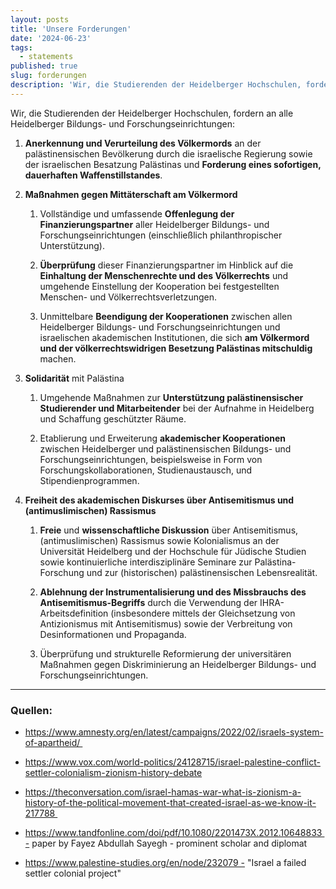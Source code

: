 ```yaml
---
layout: posts
title: 'Unsere Forderungen'
date: '2024-06-23'
tags:
  - statements
published: true
slug: forderungen
description: 'Wir, die Studierenden der Heidelberger Hochschulen, fordern an alle Heidelberger Bildungs- und Forschungseinrichtungen'
---
```




Wir, die Studierenden der Heidelberger Hochschulen, fordern an alle Heidelberger Bildungs- und Forschungseinrichtungen:

1. **Anerkennung und Verurteilung des Völkermords** an der palästinensischen Bevölkerung durch die israelische Regierung sowie der israelischen Besatzung Palästinas und **Forderung eines sofortigen, dauerhaften Waffenstillstandes**.

2. **Maßnahmen gegen Mittäterschaft am Völkermord**

   1. Vollständige und umfassende **Offenlegung der Finanzierungspartner** aller Heidelberger Bildungs- und Forschungseinrichtungen (einschließlich philanthropischer Unterstützung).

   2. **Überprüfung** dieser Finanzierungspartner im Hinblick auf die **Einhaltung der Menschenrechte und des Völkerrechts** und umgehende Einstellung der Kooperation bei festgestellten Menschen- und Völkerrechtsverletzungen.

   3. Unmittelbare **Beendigung der Kooperationen** zwischen allen Heidelberger Bildungs- und Forschungseinrichtungen und israelischen akademischen Institutionen, die sich **am Völkermord und der völkerrechtswidrigen Besetzung Palästinas mitschuldig** machen.

3. **Solidarität** mit Palästina

   1. Umgehende Maßnahmen zur **Unterstützung palästinensischer Studierender und Mitarbeitender** bei der Aufnahme in Heidelberg und Schaffung geschützter Räume.

   2. Etablierung und Erweiterung **akademischer Kooperationen** zwischen Heidelberger und palästinensischen Bildungs- und Forschungseinrichtungen, beispielsweise in Form von Forschungskollaborationen, Studienaustausch, und Stipendienprogrammen.

4. **Freiheit des akademischen Diskurses über Antisemitismus und (antimuslimischen) Rassismus**

   1. **Freie** und **wissenschaftliche Diskussion** über Antisemitismus, (antimuslimischen) Rassismus sowie Kolonialismus an der Universität Heidelberg und der Hochschule für Jüdische Studien sowie kontinuierliche interdisziplinäre Seminare zur Palästina-Forschung und zur (historischen) palästinensischen Lebensrealität.

   2. **Ablehnung der Instrumentalisierung und des Missbrauchs des Antisemitismus-Begriffs** durch die Verwendung der IHRA-Arbeitsdefinition (insbesondere mittels der Gleichsetzung von Antizionismus mit Antisemitismus) sowie der Verbreitung von Desinformationen und Propaganda.

   3. Überprüfung und strukturelle Reformierung der universitären Maßnahmen gegen Diskriminierung an Heidelberger Bildungs- und Forschungseinrichtungen.

--- 
### Quellen:
- https://www.amnesty.org/en/latest/campaigns/2022/02/israels-system-of-apartheid/ 

- https://www.vox.com/world-politics/24128715/israel-palestine-conflict-settler-colonialism-zionism-history-debate

- https://theconversation.com/israel-hamas-war-what-is-zionism-a-history-of-the-political-movement-that-created-israel-as-we-know-it-217788 

- https://www.tandfonline.com/doi/pdf/10.1080/2201473X.2012.10648833 - paper by Fayez Abdullah Sayegh - prominent scholar and diplomat

- https://www.palestine-studies.org/en/node/232079 - "Israel a failed settler colonial project"